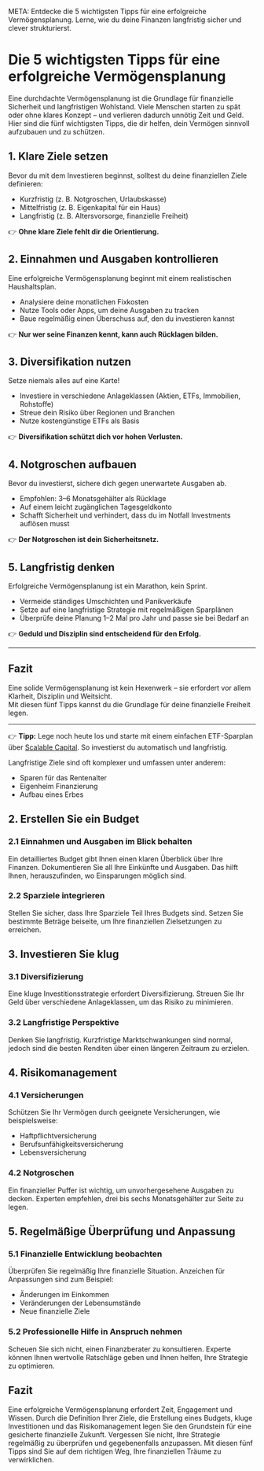 META: Entdecke die 5 wichtigsten Tipps für eine erfolgreiche Vermögensplanung. Lerne, wie du deine Finanzen langfristig sicher und clever strukturierst.

# Die 5 wichtigsten Tipps für eine erfolgreiche Vermögensplanung

Eine durchdachte Vermögensplanung ist die Grundlage für finanzielle Sicherheit und langfristigen Wohlstand. Viele Menschen starten zu spät oder ohne klares Konzept – und verlieren dadurch unnötig Zeit und Geld.  
Hier sind die fünf wichtigsten Tipps, die dir helfen, dein Vermögen sinnvoll aufzubauen und zu schützen.

## 1. Klare Ziele setzen

Bevor du mit dem Investieren beginnst, solltest du deine finanziellen Ziele definieren:  
- Kurzfristig (z. B. Notgroschen, Urlaubskasse)  
- Mittelfristig (z. B. Eigenkapital für ein Haus)  
- Langfristig (z. B. Altersvorsorge, finanzielle Freiheit)  

👉 **Ohne klare Ziele fehlt dir die Orientierung.**

## 2. Einnahmen und Ausgaben kontrollieren

Eine erfolgreiche Vermögensplanung beginnt mit einem realistischen Haushaltsplan.  
- Analysiere deine monatlichen Fixkosten  
- Nutze Tools oder Apps, um deine Ausgaben zu tracken  
- Baue regelmäßig einen Überschuss auf, den du investieren kannst  

👉 **Nur wer seine Finanzen kennt, kann auch Rücklagen bilden.**

## 3. Diversifikation nutzen

Setze niemals alles auf eine Karte!  
- Investiere in verschiedene Anlageklassen (Aktien, ETFs, Immobilien, Rohstoffe)  
- Streue dein Risiko über Regionen und Branchen  
- Nutze kostengünstige ETFs als Basis  

👉 **Diversifikation schützt dich vor hohen Verlusten.**

## 4. Notgroschen aufbauen

Bevor du investierst, sichere dich gegen unerwartete Ausgaben ab.  
- Empfohlen: 3–6 Monatsgehälter als Rücklage  
- Auf einem leicht zugänglichen Tagesgeldkonto  
- Schafft Sicherheit und verhindert, dass du im Notfall Investments auflösen musst  

👉 **Der Notgroschen ist dein Sicherheitsnetz.**

## 5. Langfristig denken

Erfolgreiche Vermögensplanung ist ein Marathon, kein Sprint.  
- Vermeide ständiges Umschichten und Panikverkäufe  
- Setze auf eine langfristige Strategie mit regelmäßigen Sparplänen  
- Überprüfe deine Planung 1–2 Mal pro Jahr und passe sie bei Bedarf an  

👉 **Geduld und Disziplin sind entscheidend für den Erfolg.**

---

## Fazit

Eine solide Vermögensplanung ist kein Hexenwerk – sie erfordert vor allem Klarheit, Disziplin und Weitsicht.  
Mit diesen fünf Tipps kannst du die Grundlage für deine finanzielle Freiheit legen.  

---

👉 **Tipp:** Lege noch heute los und starte mit einem einfachen ETF-Sparplan über [Scalable Capital](https://partner.scalable.capital/dein-link). So investierst du automatisch und langfristig.

Langfristige Ziele sind oft komplexer und umfassen unter anderem:
- Sparen für das Rentenalter
- Eigenheim Finanzierung
- Aufbau eines Erbes

## 2. Erstellen Sie ein Budget

### 2.1 Einnahmen und Ausgaben im Blick behalten

Ein detailliertes Budget gibt Ihnen einen klaren Überblick über Ihre Finanzen. Dokumentieren Sie all Ihre Einkünfte und Ausgaben. Das hilft Ihnen, herauszufinden, wo Einsparungen möglich sind.

### 2.2 Sparziele integrieren

Stellen Sie sicher, dass Ihre Sparziele Teil Ihres Budgets sind. Setzen Sie bestimmte Beträge beiseite, um Ihre finanziellen Zielsetzungen zu erreichen.

## 3. Investieren Sie klug

### 3.1 Diversifizierung

Eine kluge Investitionsstrategie erfordert Diversifizierung. Streuen Sie Ihr Geld über verschiedene Anlageklassen, um das Risiko zu minimieren.

### 3.2 Langfristige Perspektive

Denken Sie langfristig. Kurzfristige Marktschwankungen sind normal, jedoch sind die besten Renditen über einen längeren Zeitraum zu erzielen.

## 4. Risikomanagement

### 4.1 Versicherungen

Schützen Sie Ihr Vermögen durch geeignete Versicherungen, wie beispielsweise:
- Haftpflichtversicherung
- Berufsunfähigkeitsversicherung
- Lebensversicherung

### 4.2 Notgroschen

Ein finanzieller Puffer ist wichtig, um unvorhergesehene Ausgaben zu decken. Experten empfehlen, drei bis sechs Monatsgehälter zur Seite zu legen.

## 5. Regelmäßige Überprüfung und Anpassung

### 5.1 Finanzielle Entwicklung beobachten

Überprüfen Sie regelmäßig Ihre finanzielle Situation. Anzeichen für Anpassungen sind zum Beispiel:
- Änderungen im Einkommen
- Veränderungen der Lebensumstände
- Neue finanzielle Ziele

### 5.2 Professionelle Hilfe in Anspruch nehmen

Scheuen Sie sich nicht, einen Finanzberater zu konsultieren. Experte können Ihnen wertvolle Ratschläge geben und Ihnen helfen, Ihre Strategie zu optimieren.

## Fazit

Eine erfolgreiche Vermögensplanung erfordert Zeit, Engagement und Wissen. Durch die Definition Ihrer Ziele, die Erstellung eines Budgets, kluge Investitionen und das Risikomanagement legen Sie den Grundstein für eine gesicherte finanzielle Zukunft. Vergessen Sie nicht, Ihre Strategie regelmäßig zu überprüfen und gegebenenfalls anzupassen. Mit diesen fünf Tipps sind Sie auf dem richtigen Weg, Ihre finanziellen Träume zu verwirklichen.
